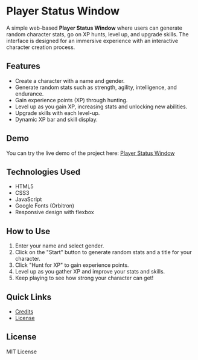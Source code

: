 # Player Status Window

A simple web-based **Player Status Window** where users can generate random character stats, go on XP hunts, level up, and upgrade skills. The interface is designed for an immersive experience with an interactive character creation process.

## Features

- Create a character with a name and gender.
- Generate random stats such as strength, agility, intelligence, and endurance.
- Gain experience points (XP) through hunting.
- Level up as you gain XP, increasing stats and unlocking new abilities.
- Upgrade skills with each level-up.
- Dynamic XP bar and skill display.

## Demo

You can try the live demo of the project here: [Player Status Window](https://Athaa29.github.io/stats-leveling)

## Technologies Used

- HTML5
- CSS3
- JavaScript
- Google Fonts (Orbitron)
- Responsive design with flexbox

## How to Use

1. Enter your name and select gender.
2. Click on the "Start" button to generate random stats and a title for your character.
3. Click "Hunt for XP" to gain experience points.
4. Level up as you gather XP and improve your stats and skills.
5. Keep playing to see how strong your character can get!

## Quick Links

- [Credits](#credits)
- [License](#license)

## License

MIT License
